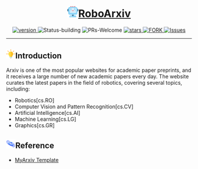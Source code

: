 <p align="center">
<h1 align="center"> <img src="./imgs/icon/ai.png" width="30" /><a href="https://liyongjian2023.github.io/RoboArxiv/">RoboArxiv</a></h1>
</p>

<p align="center">
  	<a href="https://img.shields.io/badge/version-v0.1.0-blue">
      <img alt="version" src="https://img.shields.io/badge/version-v0.1.0-blue?color=FF8000?color=009922" />
    </a>
  <a >
       <img alt="Status-building" src="https://img.shields.io/badge/Status-building-blue" />
  	</a>
  <a >
       <img alt="PRs-Welcome" src="https://img.shields.io/badge/PRs-Welcome-red" />
  	</a>
   	<a href="https://github.com/qiaozhijian/RoboArxiv/stargazers">
       <img alt="stars" src="https://img.shields.io/github/stars/qiaozhijian/RoboArxiv" />
  	</a>
  	<a href="https://github.com/qiaozhijian/RoboArxiv/network/members">
       <img alt="FORK" src="https://img.shields.io/github/forks/qiaozhijian/RoboArxiv?color=FF8000" />
  	</a>
    <a href="https://github.com/qiaozhijian/RoboArxiv/issues">
      <img alt="Issues" src="https://img.shields.io/github/issues/qiaozhijian/RoboArxiv?color=0088ff"/>
    </a>
    <br />
</p>


---

## <img src="./imgs/icon/motivation.png" width="25" />Introduction

Arxiv is one of the most popular websites for academic paper preprints, and it receives a large number of new academic papers every day. The website curates the latest papers in the field of robotics, covering several topics, including:
- Robotics[cs.RO]
- Computer Vision and Pattern Recognition[cs.CV]
- Artificial Intelligence[cs.AI]
- Machine Learning[cs.LG]
- Graphics[cs.GR]

## <img src="./imgs/icon/link.png" width="25" />Reference
- [MyArxiv Template](https://github.com/MLNLP-World/MyArxiv)